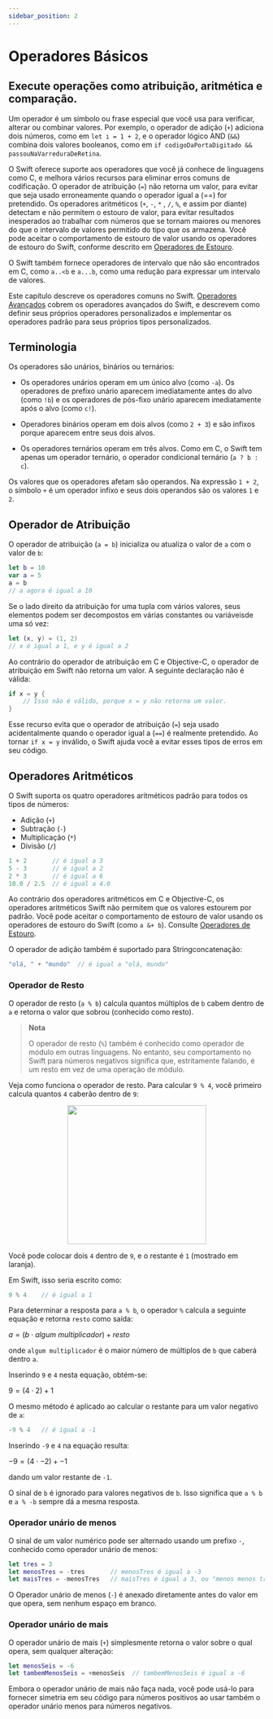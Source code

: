 ```yaml
---
sidebar_position: 2
---
```


# Operadores Básicos

## Execute operações como atribuição, aritmética e comparação.

Um operador é um símbolo ou frase especial que você usa para verificar, alterar ou combinar valores. Por exemplo, o operador de adição (`+`) adiciona dois números, como em `let i = 1 + 2`, e o operador lógico AND (`&&`) combina dois valores booleanos, como em `if codigoDaPortaDigitado && passouNaVarreduraDeRetina`.

O Swift oferece suporte aos operadores que você já conhece de linguagens como C, e melhora vários recursos para eliminar erros comuns de codificação. O operador de atribuição (`=`) não retorna um valor, para evitar que seja usado erroneamente quando o operador igual a (==) for pretendido. Os operadores aritméticos (`+`, `-`, `*` , `/`, `%`, e assim por diante) detectam e não permitem o estouro de valor, para evitar resultados inesperados ao trabalhar com números que se tornam maiores ou menores do que o intervalo de valores permitido do tipo que os armazena. Você pode aceitar o comportamento de estouro de valor usando os operadores de estouro do Swift, conforme descrito em [Operadores de Estouro](./operadores-avancados.md/#operadores-de-estouro).

O Swift também fornece operadores de intervalo que não são encontrados em C, como `a..<b` e `a...b`, como uma redução para expressar um intervalo de valores.

Este capítulo descreve os operadores comuns no Swift. [Operadores Avançados](./operadores-avancados.md) cobrem os operadores avançados do Swift, e descrevem como definir seus próprios operadores personalizados e implementar os operadores padrão para seus próprios tipos personalizados.

## Terminologia

Os operadores são unários, binários ou ternários:

- Os operadores unários operam em um único alvo (como `-a`). Os operadores de prefixo unário aparecem imediatamente antes do alvo (como `!b`) e os operadores de pós-fixo unário aparecem imediatamente após o alvo (como `c!`).

- Operadores binários operam em dois alvos (como `2 + 3`) e são infixos porque aparecem entre seus dois alvos.

- Os operadores ternários operam em três alvos. Como em C, o Swift tem apenas um operador ternário, o operador condicional ternário (`a ? b : c`).

Os valores que os operadores afetam são operandos. Na expressão `1 + 2`, o símbolo `+` é um operador infixo e seus dois operandos são os valores `1` e `2`.

## Operador de Atribuição

O operador de atribuição (`a = b`) inicializa ou atualiza o valor de `a` com o valor de `b`:

```swift
let b = 10
var a = 5
a = b
// a agora é igual a 10
```

Se o lado direito da atribuição for uma tupla com vários valores, seus elementos podem ser decompostos em várias constantes ou variáveis ​​de uma só vez:

```swift
let (x, y) = (1, 2)
// x é igual a 1, e y é igual a 2
```

Ao contrário do operador de atribuição em C e Objective-C, o operador de atribuição em Swift não retorna um valor. A seguinte declaração não é válida:

```swift
if x = y {
    // Isso não é válido, porque x = y não retorna um valor.
}
```

Esse recurso evita que o operador de atribuição (`=`) seja usado acidentalmente quando o operador igual a (`==`) é realmente pretendido. Ao tornar `if x = y` inválido, o Swift ajuda você a evitar esses tipos de erros em seu código.

## Operadores Aritméticos

O Swift suporta os quatro operadores aritméticos padrão para todos os tipos de números:

- Adição (`+`)
- Subtração (`-`)
- Multiplicação (`*`)
- Divisão (`/`)

```swift
1 + 2       // é igual a 3
5 - 3       // é igual a 2
2 * 3       // é igual a 6
10.0 / 2.5  // é igual a 4.0
```

Ao contrário dos operadores aritméticos em C e Objective-C, os operadores aritméticos Swift não permitem que os valores estourem por padrão. Você pode aceitar o comportamento de estouro de valor usando os operadores de estouro do Swift (como `a &+ b`). Consulte [Operadores de Estouro](./operadores-avancados.md/#operadores-de-estouro).

O operador de adição também é suportado para Stringconcatenação:

```swift
"olá, " + "mundo"  // é igual a "olá, mundo"
```

### Operador de Resto

O operador de resto (`a % b`) calcula quantos múltiplos de `b` cabem dentro de `a` e retorna o valor que sobrou (conhecido como resto).

> **Nota**
>
> O operador de resto (`%`) também é conhecido como operador de módulo em outras linguagens. No entanto, seu comportamento no Swift para números negativos significa que, estritamente falando, é um resto em vez de uma operação de módulo.

Veja como funciona o operador de resto. Para calcular `9 % 4`, você primeiro calcula quantos `4` caberão dentro de `9`:

<div align="center">
    <img src="https://docs.swift.org/swift-book/images/remainderInteger~dark@2x.png" alt="" width="273" />
</div>

Você pode colocar dois `4` dentro de `9`, e o restante é `1` (mostrado em laranja).

Em Swift, isso seria escrito como:

```swift
9 % 4    // é igual a 1
```

Para determinar a resposta para `a % b`, o operador `%` calcula a seguinte equação e retorna `resto` como saída:

$a = (b \cdot algum\ multiplicador) + resto$

onde `algum multiplicador` é o maior número de múltiplos de `b` que caberá dentro `a`.

Inserindo `9` e `4` nesta equação, obtém-se:

$9 = (4 \cdot 2) + 1$

O mesmo método é aplicado ao calcular o restante para um valor negativo de `a`:

```swift
-9 % 4   // é igual a -1
```

Inserindo `-9` e `4` na equação resulta:

$-9 = (4 \cdot -2) + -1$

dando um valor restante de `-1`.

O sinal de `b` é ignorado para valores negativos de `b`. Isso significa que `a % b` e `a % -b` sempre dá a mesma resposta.

### Operador unário de menos

O sinal de um valor numérico pode ser alternado usando um prefixo `-`, conhecido como operador unário de menos:

```swift
let tres = 3
let menosTres = -tres       // menosTres é igual a -3
let maisTres = -menosTres   // maisTres é igual a 3, ou "menos menos três"
```

O Operador unário de menos (`-`) é anexado diretamente antes do valor em que opera, sem nenhum espaço em branco.

### Operador unário de mais

O operador unário de mais (`+`) simplesmente retorna o valor sobre o qual opera, sem qualquer alteração:

```swift
let menosSeis = -6
let tambemMenosSeis = +menosSeis  // tambemMenosSeis é igual a -6
```

Embora o operador unário de mais não faça nada, você pode usá-lo para fornecer simetria em seu código para números positivos ao usar também o operador unário menos para números negativos.
